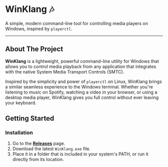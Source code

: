 # WinKlang 🎶

A simple, modern command-line tool for controlling media players on Windows, inspired by `playerctl`.

---

## About The Project

**WinKlang** is a lightweight, powerful command-line utility for Windows that allows you to control media playback from any application that integrates with the native System Media Transport Controls (SMTC).

Inspired by the simplicity and power of `playerctl` on Linux, WinKlang brings a similar seamless experience to the Windows terminal. Whether you're listening to music on Spotify, watching a video in your browser, or using a desktop media player, WinKlang gives you full control without ever leaving your keyboard.

<!-- ## Key Features

* **Universal Control:** Manage playback (play, pause, next, previous) for all SMTC-compliant applications.
* **Get Metadata:** Instantly retrieve the current track's title, artist, and album.
* **Artwork Support:** Download the album art for the currently playing song.
* **Timeline Info:** Get the current playback position and total duration of the track.
* **Lightweight & Fast:** Built with C# and .NET for a snappy terminal experience. -->

## Getting Started

### Installation

1.  Go to the [**Releases**](https://github.com/YOUR-USERNAME/WinKlang/releases) page.
2.  Download the latest `WinKlang.exe` file.
3.  Place it in a folder that is included in your system's PATH, or run it directly from its location.

<!-- ### Usage

Here are some examples of how to use WinKlang:

```sh
# Get the status of the current track
WinKlang status

# Toggle play/pause
WinKlang play-pause

# Skip to the next track
WinKlang next

# Go to the previous track
WinKlang previous

# Save the current album art to artwork.jpg
WinKlang artwork -->
